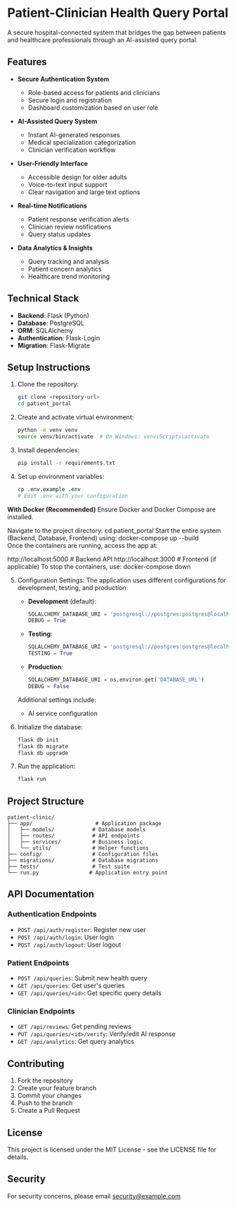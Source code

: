 # Patient-Clinician Health Query Portal

A secure hospital-connected system that bridges the gap between patients and healthcare professionals through an AI-assisted query portal.

## Features

- **Secure Authentication System**
  - Role-based access for patients and clinicians
  - Secure login and registration
  - Dashboard customization based on user role

- **AI-Assisted Query System**
  - Instant AI-generated responses
  - Medical specialization categorization
  - Clinician verification workflow

- **User-Friendly Interface**
  - Accessible design for older adults
  - Voice-to-text input support
  - Clear navigation and large text options

- **Real-time Notifications**
  - Patient response verification alerts
  - Clinician review notifications
  - Query status updates

- **Data Analytics & Insights**
  - Query tracking and analysis
  - Patient concern analytics
  - Healthcare trend monitoring

## Technical Stack

- **Backend**: Flask (Python)
- **Database**: PostgreSQL
- **ORM**: SQLAlchemy
- **Authentication**: Flask-Login
- **Migration**: Flask-Migrate


## Setup Instructions

1. Clone the repository:
   ```bash
   git clone <repository-url>
   cd patient_portal
   ```

2. Create and activate virtual environment:
   ```bash
   python -m venv venv
   source venv/bin/activate  # On Windows: venv\Scripts\activate
   ```

3. Install dependencies:
   ```bash
   pip install -r requirements.txt
   ```

4. Set up environment variables:
   ```bash
   cp .env.example .env
   # Edit .env with your configuration
   ```

**With Docker (Recommended)**
Ensure Docker and Docker Compose are installed.

Navigate to the project directory:
cd patient_portal
Start the entire system (Backend, Database, Frontend) using:
docker-compose up --build  
Once the containers are running, access the app at:

http://localhost:5000  # Backend API
http://localhost:3000  # Frontend (if applicable)
To stop the containers, use:
docker-compose down  

5. Configuration Settings:
   The application uses different configurations for development, testing, and production:

   - **Development** (default):
     ```python
     SQLALCHEMY_DATABASE_URI = 'postgresql://postgres:postgres@localhost:5431/patient_clinic_dev'
     DEBUG = True
     ```

   - **Testing**:
     ```python
     SQLALCHEMY_DATABASE_URI = 'postgresql://postgres:postgres@localhost:5431/patient_clinic_test'
     TESTING = True
     ```

   - **Production**:
     ```python
     SQLALCHEMY_DATABASE_URI = os.environ.get('DATABASE_URL')
     DEBUG = False
     ```

   Additional settings include:
   - AI service configuration

6. Initialize the database:
   ```bash
   flask db init
   flask db migrate
   flask db upgrade
   ```

7. Run the application:
   ```bash
   flask run
   ```

## Project Structure

```
patient-clinic/
├── app/                    # Application package
│   ├── models/            # Database models
│   ├── routes/            # API endpoints
│   ├── services/          # Business logic
│   └── utils/             # Helper functions
├── config/                # Configuration files
├── migrations/            # Database migrations
├── tests/                 # Test suite
└── run.py                # Application entry point
```

## API Documentation

### Authentication Endpoints

- `POST /api/auth/register`: Register new user
- `POST /api/auth/login`: User login
- `POST /api/auth/logout`: User logout

### Patient Endpoints

- `POST /api/queries`: Submit new health query
- `GET /api/queries`: Get user's queries
- `GET /api/queries/<id>`: Get specific query details

### Clinician Endpoints

- `GET /api/reviews`: Get pending reviews
- `PUT /api/queries/<id>/verify`: Verify/edit AI response
- `GET /api/analytics`: Get query analytics

## Contributing

1. Fork the repository
2. Create your feature branch
3. Commit your changes
4. Push to the branch
5. Create a Pull Request

## License

This project is licensed under the MIT License - see the LICENSE file for details.

## Security

For security concerns, please email security@example.com 
